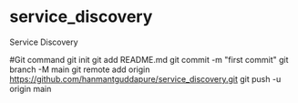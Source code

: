 # service_discovery
Service Discovery

#Git command
git init
git add README.md
git commit -m "first commit"
git branch -M main
git remote add origin https://github.com/hanmantguddapure/service_discovery.git
git push -u origin main
